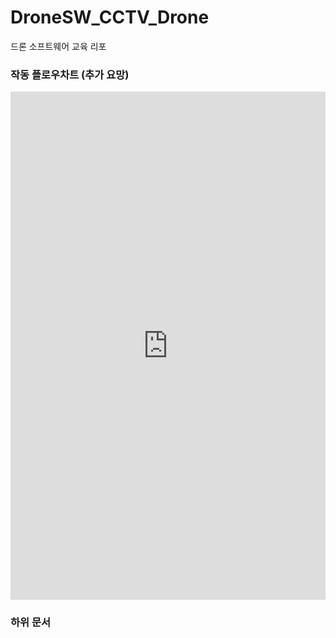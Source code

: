 # DroneSW_CCTV_Drone
드론 소프트웨어 교육 리포

### 작동 플로우차트 (추가 요망)

<iframe frameborder="0" style="width:100%;height:813px;" src="https://www.draw.io/?lightbox=1&highlight=0000ff&edit=_blank&layers=1&nav=1&title=DroneActionProcess.xml#R7VpLc6M4EP41uroACZCOQJyZy8xsTWZ3J0diKzY12LgwjpP99dtCEg%2BBE4%2FXOFS8OTii1bSk71M%2FBCAcrZ4%2F5fFm%2BSWb8xQ51vwZ4RvkODZxPPgnJC9SQi1HChZ5MldKteAu%2BYcroaWku2TOty3FIsvSItm0hbNsveazoiWL8zzbt9Ues7Q96iZe8I7gbhanXenfybxYqlU4fi3%2FzJPFUo9se0z2PMSzX4s8263VeMjBj%2BWf7F7F2pZa6HYZz7N9Q4SnCEd5lhWytXqOeCqw1bDJ%2B24P9Fbzzvm6OOYGRctTnO7U0tE0QhQjapeNELEI%2BqPox19oGqIgQAEVDYZFh5DYUgM5Xgojhg85tBaiJXopmLDQNEAhRaFecvGiYS6B4mIqFtywXyYFv9vEM9G7h40FsmWxSuHKFvY6S1OrfeJ5wZ8bIrXUTzxb8SJ%2FARXVizXsalt66nJfc2xrlWWDX60Xq221qCzX0EJDoduPNO5FOgxLQG8QLTGSgAZEACrgJyiMyl4i4AMJ8xHTXRJ3aAd%2BiTI0LMRcoQ%2B%2FVS%2BTQ0DjBoWktHaLgkhLOqPXN0r9UOgz1kPw2Oi06QX5JP2e45TQApxYsGGSY5XQlogCgYJ%2FCwWsFN4IoijRbaoU2BQFbqlJNGlUOKe0A7eDqUObBUaURqgniB0bXdi%2FIF1uD119MEsHk%2BgCdSAXdAWIaZ9kZVv6FdMkSLxDJgyO309cz5qIJE1dv%2Fyll6PB69JgosPX80CkcLiapfF2m8zagPDnpPgpsJu46ur%2BLai22S6f8VbGK%2BJ8wYtWaObzVlHQhbMBkNuDj5blPI2L5KldSvSBpkb4I0tgvhVbDjOimm%2FgLlej7mrmdsMQJoYhxzAkMegYKjmsln0UrX5%2FMAzLGNgMhhADZWFBD7jKm84De75ob4htkWe%2FeJSlWQ6SdbYGzfAxSVNDFKfJYi12FWwPDvJQeFACRV%2BgOlbJfC6G6XXJttOewytNnkk3HPZtM5PFU9yQvosbjsTBMIXwp2Of%2BG3RALxMmp3sROejbXYdOpjz2XaXTVUnyLqPqeIOshSLVH0PxR2%2B7WamZbZ62G3fJSs5x1Zv7hkcwO4px%2F%2F3AE3MIB6AzTx2Rg%2FoFuNfv33gzGEi25M5yECZw%2B4W0vfTu4%2BLdVX1vhKlBsO6J02LeF6e9eTpRVZT4qBnjy2ek2OPd2eJ5%2ByqI4CLL7crtY1rjQB9%2B3owrHtKuwufl1VqHUvl4rOJf7ByIcNULmS4ykXzeaV16Ktsuo41aTyl8u0T2YRB3LZh80nWGfns5qHf53MNw%2F1sXtxX7B5ktPk8a1wuS4zHUB51TyPSNQOxdRyNAHb80lDbCIXt4Qmb4%2BgJ%2F%2B686l0kZ3DqnsLdhKve8YjXMwEKHXGyH1n153mW9rpL1H%2B4myg%2FdFFipijf6YN7qLIEd7PWR662iRkQevf2YGBf96MqyN4M2xYmhDq%2BS702E7DtMfx4lHmua%2Fv4tMxielNJsFX%2FGbM%2BX7mAe94iXxe3h8s%2F37Ym3hDln%2B9W7jsAoz0vmk9mtMHnG%2BVf88SmHxuNhOXKTl3Wn8akYxSShA3H4jnfUx%2FP4kgYw%2FZrMRdbZKLjrUNsTMl56MSWO7EuEnS7b6u%2FT3%2F8%2Bf0ryD5%2F%2BzLtMP3e32v4mteLfKd2xnfD9mkBTBM0EneoHv9UH7OeGMAIwS1DzLBzpvOrZxnbh1qvTsvUZ%2F%2Fp%2BAqX9eerUr3%2BRhhP%2FwU%3D"></iframe>

### 하위 문서
